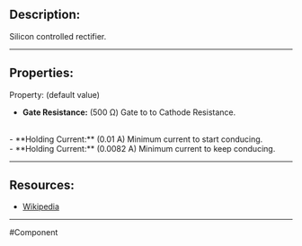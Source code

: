 ## Description:

Silicon controlled rectifier.

---

## Properties:
Property: (default value)

- **Gate Resistance:** (500 Ω)
   Gate to to Cathode Resistance.
<br>
- **Holding Current:** (0.01 A)
   Minimum current to start conducing.
<br>
- **Holding Current:** (0.0082 A)
   Minimum current to keep conducing.

---

## Resources:

- [Wikipedia](https://en.wikipedia.org/wiki/Silicon_controlled_rectifier)

---

#Component 